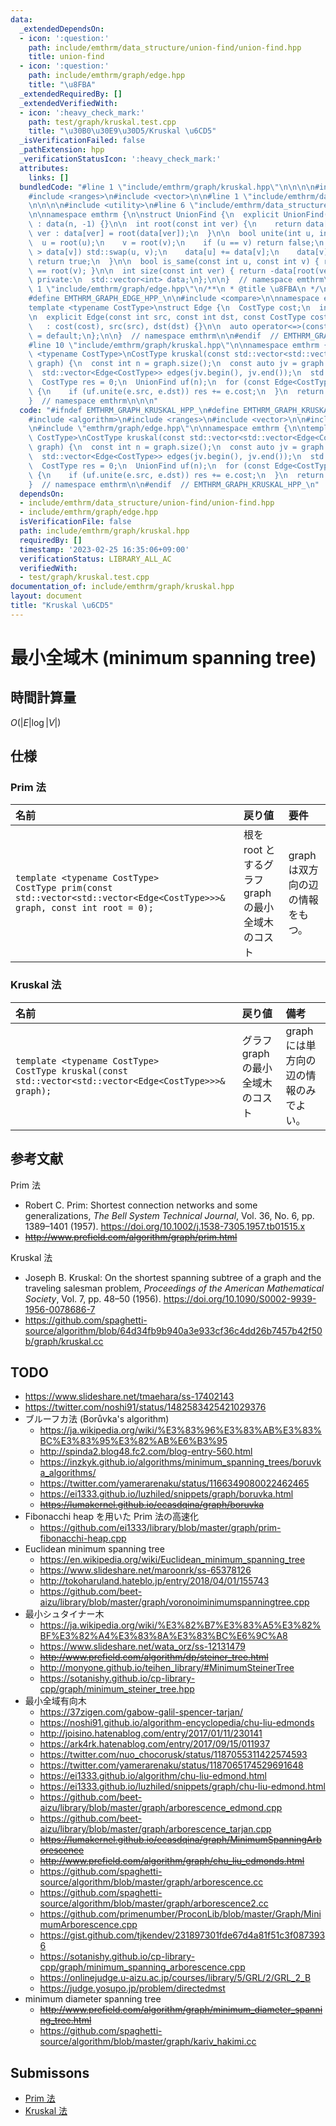 ```yaml
---
data:
  _extendedDependsOn:
  - icon: ':question:'
    path: include/emthrm/data_structure/union-find/union-find.hpp
    title: union-find
  - icon: ':question:'
    path: include/emthrm/graph/edge.hpp
    title: "\u8FBA"
  _extendedRequiredBy: []
  _extendedVerifiedWith:
  - icon: ':heavy_check_mark:'
    path: test/graph/kruskal.test.cpp
    title: "\u30B0\u30E9\u30D5/Kruskal \u6CD5"
  _isVerificationFailed: false
  _pathExtension: hpp
  _verificationStatusIcon: ':heavy_check_mark:'
  attributes:
    links: []
  bundledCode: "#line 1 \"include/emthrm/graph/kruskal.hpp\"\n\n\n\n#include <algorithm>\n\
    #include <ranges>\n#include <vector>\n\n#line 1 \"include/emthrm/data_structure/union-find/union-find.hpp\"\
    \n\n\n\n#include <utility>\n#line 6 \"include/emthrm/data_structure/union-find/union-find.hpp\"\
    \n\nnamespace emthrm {\n\nstruct UnionFind {\n  explicit UnionFind(const int n)\
    \ : data(n, -1) {}\n\n  int root(const int ver) {\n    return data[ver] < 0 ?\
    \ ver : data[ver] = root(data[ver]);\n  }\n\n  bool unite(int u, int v) {\n  \
    \  u = root(u);\n    v = root(v);\n    if (u == v) return false;\n    if (data[u]\
    \ > data[v]) std::swap(u, v);\n    data[u] += data[v];\n    data[v] = u;\n   \
    \ return true;\n  }\n\n  bool is_same(const int u, const int v) { return root(u)\
    \ == root(v); }\n\n  int size(const int ver) { return -data[root(ver)]; }\n\n\
    \ private:\n  std::vector<int> data;\n};\n\n}  // namespace emthrm\n\n\n#line\
    \ 1 \"include/emthrm/graph/edge.hpp\"\n/**\n * @title \u8FBA\n */\n\n#ifndef EMTHRM_GRAPH_EDGE_HPP_\n\
    #define EMTHRM_GRAPH_EDGE_HPP_\n\n#include <compare>\n\nnamespace emthrm {\n\n\
    template <typename CostType>\nstruct Edge {\n  CostType cost;\n  int src, dst;\n\
    \n  explicit Edge(const int src, const int dst, const CostType cost = 0)\n   \
    \   : cost(cost), src(src), dst(dst) {}\n\n  auto operator<=>(const Edge& x) const\
    \ = default;\n};\n\n}  // namespace emthrm\n\n#endif  // EMTHRM_GRAPH_EDGE_HPP_\n\
    #line 10 \"include/emthrm/graph/kruskal.hpp\"\n\nnamespace emthrm {\n\ntemplate\
    \ <typename CostType>\nCostType kruskal(const std::vector<std::vector<Edge<CostType>>>&\
    \ graph) {\n  const int n = graph.size();\n  const auto jv = graph | std::views::join;\n\
    \  std::vector<Edge<CostType>> edges(jv.begin(), jv.end());\n  std::ranges::sort(edges);\n\
    \  CostType res = 0;\n  UnionFind uf(n);\n  for (const Edge<CostType>& e : edges)\
    \ {\n    if (uf.unite(e.src, e.dst)) res += e.cost;\n  }\n  return res;\n}\n\n\
    }  // namespace emthrm\n\n\n"
  code: "#ifndef EMTHRM_GRAPH_KRUSKAL_HPP_\n#define EMTHRM_GRAPH_KRUSKAL_HPP_\n\n\
    #include <algorithm>\n#include <ranges>\n#include <vector>\n\n#include \"emthrm/data_structure/union-find/union-find.hpp\"\
    \n#include \"emthrm/graph/edge.hpp\"\n\nnamespace emthrm {\n\ntemplate <typename\
    \ CostType>\nCostType kruskal(const std::vector<std::vector<Edge<CostType>>>&\
    \ graph) {\n  const int n = graph.size();\n  const auto jv = graph | std::views::join;\n\
    \  std::vector<Edge<CostType>> edges(jv.begin(), jv.end());\n  std::ranges::sort(edges);\n\
    \  CostType res = 0;\n  UnionFind uf(n);\n  for (const Edge<CostType>& e : edges)\
    \ {\n    if (uf.unite(e.src, e.dst)) res += e.cost;\n  }\n  return res;\n}\n\n\
    }  // namespace emthrm\n\n#endif  // EMTHRM_GRAPH_KRUSKAL_HPP_\n"
  dependsOn:
  - include/emthrm/data_structure/union-find/union-find.hpp
  - include/emthrm/graph/edge.hpp
  isVerificationFile: false
  path: include/emthrm/graph/kruskal.hpp
  requiredBy: []
  timestamp: '2023-02-25 16:35:06+09:00'
  verificationStatus: LIBRARY_ALL_AC
  verifiedWith:
  - test/graph/kruskal.test.cpp
documentation_of: include/emthrm/graph/kruskal.hpp
layout: document
title: "Kruskal \u6CD5"
---
```


# 最小全域木 (minimum spanning tree)


## 時間計算量

$O(\lvert E \rvert \log{\lvert V \rvert})$


## 仕様

### Prim 法

|名前|戻り値|要件|
|:--|:--|:--|
|`template <typename CostType>`<br>`CostType prim(const std::vector<std::vector<Edge<CostType>>>& graph, const int root = 0);`|根を $\mathrm{root}$ とするグラフ $\mathrm{graph}$ の最小全域木のコスト|$\mathrm{graph}$ は双方向の辺の情報をもつ。|


### Kruskal 法

|名前|戻り値|備考|
|:--|:--|:--|
|`template <typename CostType>`<br>`CostType kruskal(const std::vector<std::vector<Edge<CostType>>>& graph);`|グラフ $\mathrm{graph}$ の最小全域木のコスト|$\mathrm{graph}$ には単方向の辺の情報のみでよい。|


## 参考文献

Prim 法
- Robert C. Prim: Shortest connection networks and some generalizations, *The Bell System Technical Journal*, Vol. 36, No. 6, pp. 1389–1401 (1957). https://doi.org/10.1002/j.1538-7305.1957.tb01515.x
- ~~http://www.prefield.com/algorithm/graph/prim.html~~

Kruskal 法
- Joseph B. Kruskal: On the shortest spanning subtree of a graph and the traveling salesman problem, *Proceedings of the American Mathematical Society*, Vol. 7, pp. 48–50 (1956). https://doi.org/10.1090/S0002-9939-1956-0078686-7
- https://github.com/spaghetti-source/algorithm/blob/64d34fb9b940a3e933cf36c4dd26b7457b42f50b/graph/kruskal.cc


## TODO

- https://www.slideshare.net/tmaehara/ss-17402143
- https://twitter.com/noshi91/status/1482583425421029376
- ブルーフカ法 (Borůvka's algorithm)
  - https://ja.wikipedia.org/wiki/%E3%83%96%E3%83%AB%E3%83%BC%E3%83%95%E3%82%AB%E6%B3%95
  - http://spinda2.blog48.fc2.com/blog-entry-560.html
  - https://inzkyk.github.io/algorithms/minimum_spanning_trees/boruvka_algorithms/
  - https://twitter.com/yamerarenaku/status/1166349080022462465
  - https://ei1333.github.io/luzhiled/snippets/graph/boruvka.html
  - ~~https://lumakernel.github.io/ecasdqina/graph/boruvka~~
- Fibonacchi heap を用いた Prim 法の高速化
  - https://github.com/ei1333/library/blob/master/graph/prim-fibonacchi-heap.cpp
- Euclidean minimum spanning tree
  - https://en.wikipedia.org/wiki/Euclidean_minimum_spanning_tree
  - https://www.slideshare.net/maroonrk/ss-65378126
  - http://tokoharuland.hateblo.jp/entry/2018/04/01/155743
  - https://github.com/beet-aizu/library/blob/master/graph/voronoiminimumspanningtree.cpp
- 最小シュタイナー木
  - https://ja.wikipedia.org/wiki/%E3%82%B7%E3%83%A5%E3%82%BF%E3%82%A4%E3%83%8A%E3%83%BC%E6%9C%A8
  - https://www.slideshare.net/wata_orz/ss-12131479
  - ~~http://www.prefield.com/algorithm/dp/steiner_tree.html~~
  - http://monyone.github.io/teihen_library/#MinimumSteinerTree
  - https://sotanishy.github.io/cp-library-cpp/graph/minimum_steiner_tree.hpp
- 最小全域有向木
  - https://37zigen.com/gabow-galil-spencer-tarjan/
  - https://noshi91.github.io/algorithm-encyclopedia/chu-liu-edmonds
  - http://joisino.hatenablog.com/entry/2017/01/11/230141
  - https://ark4rk.hatenablog.com/entry/2017/09/15/011937
  - https://twitter.com/nuo_chocorusk/status/1187055311422574593
  - https://twitter.com/yamerarenaku/status/1187065174529691648
  - https://ei1333.github.io/algorithm/chu-liu-edmond.html
  - https://ei1333.github.io/luzhiled/snippets/graph/chu-liu-edmond.html
  - https://github.com/beet-aizu/library/blob/master/graph/arborescence_edmond.cpp
  - https://github.com/beet-aizu/library/blob/master/graph/arborescence_tarjan.cpp
  - ~~https://lumakernel.github.io/ecasdqina/graph/MinimumSpanningArborescence~~
  - ~~http://www.prefield.com/algorithm/graph/chu_liu_edmonds.html~~
  - https://github.com/spaghetti-source/algorithm/blob/master/graph/arborescence.cc
  - https://github.com/spaghetti-source/algorithm/blob/master/graph/arborescence2.cc
  - https://github.com/primenumber/ProconLib/blob/master/Graph/MinimumArborescence.cpp
  - https://gist.github.com/tjkendev/231897301fde67d4a81f51c3f0873936
  - https://sotanishy.github.io/cp-library-cpp/graph/minimum_spanning_arborescence.cpp
  - https://onlinejudge.u-aizu.ac.jp/courses/library/5/GRL/2/GRL_2_B
  - https://judge.yosupo.jp/problem/directedmst
- minimum diameter spanning tree
  - ~~http://www.prefield.com/algorithm/graph/minimum_diameter_spanning_tree.html~~
  - https://github.com/spaghetti-source/algorithm/blob/master/graph/kariv_hakimi.cc


## Submissons

- [Prim 法](https://onlinejudge.u-aizu.ac.jp/solutions/problem/GRL_2_A/review/4083632/emthrm/C++14)
- [Kruskal 法](https://onlinejudge.u-aizu.ac.jp/solutions/problem/GRL_2_A/review/4083639/emthrm/C++14)
